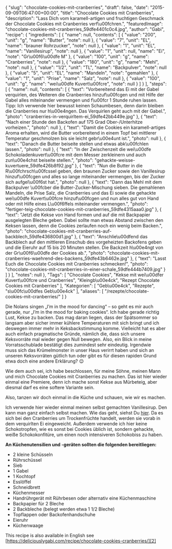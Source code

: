 {
    "slug": "chocolate-cookies-mit-cranberries",
    "draft": false,
    "date": "2015-09-09T06:47:00+00:00",
    "title": "Chocolate Cookies mit Cranberries",
    "description": "Lass Dich vom karamell-artigen und fruchtigen Geschmack der Chocolate Cookies mit Cranberries verf\u00fchren.",
    "featuredImage": "chocolate-cookies-mit-cranberries_59dfe4401c0c4.jpg",
    "author": "Gabi",
    "recipe": {
        "ingredients": [
            {
                "name": null,
                "contents": [
                    {
                        "value": "200",
                        "unit": "g",
                        "name": "Butter",
                        "note": null
                    },
                    {
                        "value": "7",
                        "unit": "EL",
                        "name": "brauner Rohrzucker",
                        "note": null
                    },
                    {
                        "value": "1",
                        "unit": "EL",
                        "name": "Vanillesirup",
                        "note": null
                    },
                    {
                        "value": "1",
                        "unit": null,
                        "name": "Ei",
                        "note": "Gr\u00f6\u00dfe M"
                    },
                    {
                        "value": "100",
                        "unit": "g",
                        "name": "Cranberries",
                        "note": null
                    },
                    {
                        "value": "180",
                        "unit": "g",
                        "name": "Mehl",
                        "note": null
                    },
                    {
                        "value": "1\/2",
                        "unit": "TL",
                        "name": "Backpulver",
                        "note": null
                    },
                    {
                        "value": "5",
                        "unit": "EL",
                        "name": "Mandeln",
                        "note": "gemahlen"
                    },
                    {
                        "value": "1",
                        "unit": "Prise",
                        "name": "Salz",
                        "note": null
                    },
                    {
                        "value": "100",
                        "unit": "g",
                        "name": "wei\u00dfe Kuvert\u00fcre",
                        "note": null
                    }
                ]
            }
        ],
        "steps": [
            {
                "name": null,
                "contents": [
                    {
                        "text": "Vorbereitend das Ei mit der Gabel verquirlen, des Weiteren die Cranberries hinzuf\u00fcgen und mit Hilfe der Gabel alles miteinander vermengen und f\u00fcr 1 Stunde ruhen lassen. Tipp: Ich verwende hier bewusst keinen Schaumbesen, denn darin bleiben die Cranberries nur h\u00e4ngen. Das Verquirlen geht auch mit der Gabel.",
                        "photo": "cranberries-in-verquirltem-ei_59dfe42bb449e.jpg"
                    },
                    {
                        "text": "Nach einer Stunde den Backofen auf 175 Grad Ober-\/Unterhitze vorheizen.",
                        "photo": null
                    },
                    {
                        "text": "Damit die Cookies ein karamell-artiges Aroma erhalten, wird die Butter vorbereitend in einem Topf bei mittlerer Temperatur geschmolzen bis sie leicht gebr\u00e4unt ist.",
                        "photo": null
                    },
                    {
                        "text": "Danach die Butter beiseite stellen und etwas abk\u00fchlen lassen.",
                        "photo": null
                    },
                    {
                        "text": "In der Zwischenzeit die wei\u00dfe Schokoladenkuvert\u00fcre mit dem Messer zerkleinern und auch zun\u00e4chst beiseite stellen.",
                        "photo": "gehackte-weisse-kuvertuere_59dfe426b8f92.jpg"
                    },
                    {
                        "text": "Nun die Butter in die R\u00fchrsch\u00fcssel geben, den braunen Zucker sowie den Vanillesirup hinzuf\u00fcgen und alles so lange miteinander vermengen, bis der Zucker sich aufgel\u00f6st hat.",
                        "photo": null
                    },
                    {
                        "text": "Dann das Mehl mit dem Backpulver \u00fcber die Butter-Zucker-Mischung sieben. Die gemahlenen Mandeln, die Prise Salz, die Cranberries und das Ei sowie die gehackte wei\u00dfe Kuvert\u00fcre hinzuf\u00fcgen und nun alles gut von Hand oder mit Hilfe eines L\u00f6ffels miteinander vermengen.",
                        "photo": "fertiger-teig-chocolate-cookies-mit-cranberries_59dfe4315aaa0.jpg"
                    },
                    {
                        "text": "Jetzt die Kekse von Hand formen und auf die mit Backpapier ausgelegten Bleche geben. Dabei sollte man etwas Abstand zwischen den Keksen lassen, denn die Cookies zerlaufen noch ein wenig beim Backen.",
                        "photo": "chocolate-cookies-mit-cranberries-auf-backblech_59dfe436800d1.jpg"
                    },
                    {
                        "text": "Anschlie\u00dfend das Backblech auf den mittleren Einschub des vorgeheizten Backofens geben und die Eieruhr auf 15 bis 20 Minuten stellen. Die Backzeit h\u00e4ngt von der Gr\u00f6\u00dfe der Cookies ab.",
                        "photo": "chocolate-cookies-mit-cranberries-waehrend-des-backens_59dfe43b6462e.jpg"
                    },
                    {
                        "text": "Lasst Euch die Chocolate Cookies mit Cranberries schmecken!",
                        "photo": "chocolate-cookies-mit-cranberries-in-einer-schale_59dfe444b7409.jpg"
                    }
                ]
            }
        ],
        "notes": null
    },
    "Tags": [
        "Chocolate Cookies",
        "Kekse mit wei\u00dfer Kuvert\u00fcre und Cranberries",
        "Kleingb\u00e4ck",
        "Rezept Chocolate Cookies mit Cranberries"
    ],
    "Kategorien": [
        "Geb\u00e4ck",
        "Rezepte",
        "s\u00fc\u00dfes Geb\u00e4ck"
    ],
    "aliases": [
        "\/rezepte\/chocolate-cookies-mit-cranberries\/"
    ]
}

Die Nolans singen &#8222;I&#8217;m in the mood for dancing&#8220; &#8211; so geht es mir auch gerade, nur &#8222;I&#8217;m in the mood for baking cookies&#8220;. Ich habe gerade richtig Lust, Kekse zu backen. Das mag daran liegen, dass der Spätsommer so langsam aber sicher immer kühlere Temperaturen mit sich bringt und ich deswegen immer mehr in Keksbackstimmung komme. Vielleicht hat es aber auch einfach pragmatische Gründe, nämlich die, dass sich unsere Keksvorräte mal wieder gegen Null bewegen. Also, ein Blick in meine Vorratsschublade bestätigt dies zumindest sehr eindeutig. Irgendwie muss sich das Krümelmonster in unser Haus verirrt haben und sich an unseren Keksvorräten gütlich tun oder gibt es für diesen rapiden Grund etwa doch eine andere Erklärung? 😉

Wie dem auch sei, ich habe beschlossen, für meine Söhne, meinen Mann und mich Chocolate Cookies mit Cranberries zu machen. Das ist hier wieder einmal eine Premiere, denn ich mache sonst Kekse aus Mürbeteig, aber diesmal darf es eine softere Variante sein.

Also, tanzen wir doch einmal in die Küche und schauen, wie wir es machen.

Ich verwende hier wieder einmal meinen selbst gemachten Vanillesirup. Den kann man ganz einfach selbst machen. Wie das geht, siehst Du [hier][1]. Da es sich bei den Cranberries um Trockenfrüchte handelt, werden sie vorab in dem verquirlten Ei eingeweicht. Außerdem verwende ich hier keine Schokotropfen, wie es sonst bei Cookies üblich ist, sondern gehackte, weiße Schokokonfitüre, um einen noch intensiveren Schokobiss zu haben.

**An Küchenutensilien und -geräten sollten die folgenden bereitliegen:**

-  2 kleine Schüsseln
-  Rührschüssel
-  Sieb
-  1 Gabel
-  1 Kochtopf
-  Esslöffel
-  Schneidbrett
-  Küchenmesser
-  Handrührgerät mit Rührbesen oder alternativ eine Küchenmaschine
-  Backpapier für 2 Bleche
-  2 Backbleche (belegt werden etwa 1 1/2 Bleche)
-  Topflappen oder Backofenhandschuhe
-  Eieruhr
-  Küchenwaage

This recipe is also available in English see [https://deliciouslygabi.com/recipe/chocolate-cookies-cranberries/][2]

 [1]: https://kochfokus.de/rezepte/fruehstuecksmuffins-mit-heidelbeeren/
 [2]: https://deliciouslygabi.com/recipe/recipe-far-breton-with-apricots-and-cranberries/